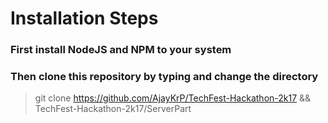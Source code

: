 # Installation Steps
### First install NodeJS and NPM to your system
### Then clone this repository by typing and change the directory
> git clone https://github.com/AjayKrP/TechFest-Hackathon-2k17 && TechFest-Hackathon-2k17/ServerPart

